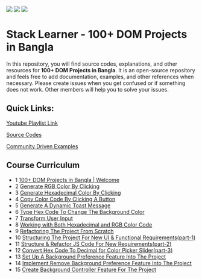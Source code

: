 ![](https://img.shields.io/github/issues/mrhm-dev/100-plus-dom-projects) ![](https://img.shields.io/github/forks/mrhm-dev/100-plus-dom-projects) ![](https://img.shields.io/github/stars/mrhm-dev/100-plus-dom-projects)

# Stack Learner - 100+ DOM Projects in Bangla

In this repository, you will find source codes, explanations, and other resources for **100+ DOM Projects in Bangla**. It is an open-source repository and feels free to add documentation, examples, and other references when necessary. Please create issues when you get confused or if something does not work. Other members will help you to solve your issues.

## Quick Links:

[Youtube Playlist Link](https://youtube.com/playlist?list=PL_XxuZqN0xVBj6_Sbh-EGMOPjWu-2b3ij)

[Source Codes](https://github.com/mrhm-dev/100-plus-dom-projects/tree/master/src)

[Community Driven Examples](https://github.com/mrhm-dev/100-plus-dom-projects/tree/master/src)

## Course Curriculum

- 1 [100+ DOM Projects in Bangla | Welcome](https://youtu.be/QnfMLiS7_fo)
- 2 [Generate RGB Color By Clicking](https://youtu.be/AVaLA-Tx18U)
- 3 [Generate Hexadecimal Color By Clicking](https://youtu.be/NiJ__DhD6-M)
- 4 [Copy Color Code By Clicking A Button](https://youtu.be/17nTHPPMIYo)
- 5 [Generate A Dynamic Toast Message](https://youtu.be/8Oar5u4RHXk)
- 6 [Type Hex Code To Change The Background Color](https://youtu.be/NLVLkjd0Yh4)
- 7 [Transform User Input](https://youtu.be/ws4-9mzLyfI)
- 8 [Working with Both Hexadecimal and RGB Color Code](https://youtu.be/8hcGDnAredM)
- 9 [Refactoring The Project From Scratch](https://youtu.be/fIRatpEFo8o)
- 10 [Structuring The Project For New UI & Functional Requirements(part-1)](https://youtu.be/9TPpp3_Ni80)
- 11 [Structure & Refactor JS Code For New Requirements(part-2)](https://youtu.be/QHTTTuVYFSk)
- 12 [Convert Hex Code To Decimal for Color Picker Slider(part-3) ](https://youtu.be/GAOmWKfGE8Y)
- 13 [Set Up A Background Preference Feature Into The Project](https://youtu.be/gTLaDz0_b2I)
- 14 [Implement Remove Background Preference Feature Into The Project](https://youtu.be/-pGIxBZIKlU)
- 15 [Create Background Controller Feature For The Project](https://youtu.be/bxzBGSxwo1M)
